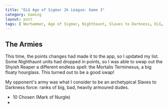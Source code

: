 ```yaml
---
title: "ELG Age of Sigmar 2k League: Game 3"
category: Gaming
layout: post
tags: [ Warhammer, Age of Sigmar, Nighthaunt, Slaves to Darkness, ELG, Red Dice Games ]
---
```


<!--more-->

## The Armies

This time, the points changes had made it to the app, so I updated my list. Some Nighthaunt units had dropped in points, so I was able to swap out the Shyish Reaper a different endless spell: the Mortalis Terminexus, a big floaty hourglass. This turned out to be a good swap!

My opponent's army was what I consider to be an archetypical Slaves to Darkness force: ranks of big, bad, heavily armoured dudes.

- 10 Chosen (Mark of Nurgle)
- 